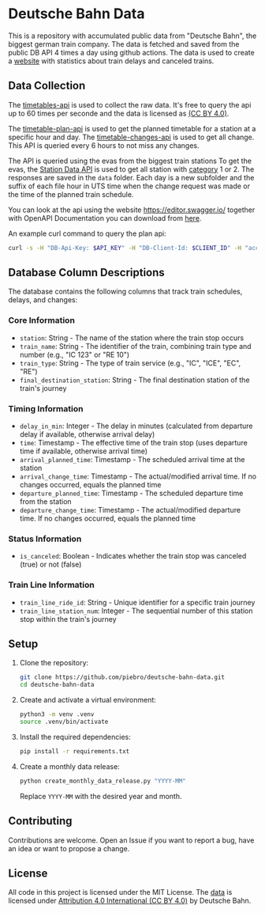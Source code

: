 # Deutsche Bahn Data

This is a repository with accumulated public data from "Deutsche Bahn", the biggest german train company. The data is fetched and saved from the public DB API 4 times a day using github actions. The data is used to create a [website](https://piebro.github.io/deutsche-bahn-statistics) with statistics about train delays and canceled trains.

## Data Collection

The [timetables-api](https://developers.deutschebahn.com/db-api-marketplace/apis/product/timetables) is used to collect the raw data. It's free to query the api up to 60 times per seconde and the data is licensed as [(CC BY 4.0)](https://creativecommons.org/licenses/by/4.0/).

The [timetable-plan-api](https://developers.deutschebahn.com/db-api-marketplace/apis/product/timetables/api/26494#/Timetables_10213/operation/%2Fplan%2F{evaNo}%2F{date}%2F{hour}/get) is used to get the planned timetable for a station at a specific hour and day. The [timetable-changes-api](https://developers.deutschebahn.com/db-api-marketplace/apis/product/timetables/api/26494#/Timetables_10213/operation/%2Ffchg%2F{evaNo}/get) is used to get all change. This API is queried every 6 hours to not miss any changes.

The API is queried using the evas from the biggest train stations To get the evas, the [Station Data API](https://developers.deutschebahn.com/db-api-marketplace/apis/product/stada) is used to get all station with [category](https://en.wikipedia.org/wiki/German_railway_station_categories) 1 or 2. The responses are saved in the `data` folder. Each day is a new subfolder and the suffix of each file hour in UTS time when the change request was made or the time of the planned train schedule.

You can look at the api using the website https://editor.swagger.io/ together with OpenAPI Documentation you can download from [here](https://developers.deutschebahn.com/db-api-marketplace/apis/product/timetables/api/26494#/Timetables_10213/overview).

An example curl command to query the plan api:
```bash
curl -s -H "DB-Api-Key: $API_KEY" -H "DB-Client-Id: $CLIENT_ID" -H "accept: application/xml" "https://apis.deutschebahn.com/db-api-marketplace/apis/timetables/v1/plan/08000260/$(date +"%y%m%d")/$(date +"%H")"
```

## Database Column Descriptions

The database contains the following columns that track train schedules, delays, and changes:

### Core Information
- `station`: String - The name of the station where the train stop occurs
- `train_name`: String - The identifier of the train, combining train type and number (e.g., "IC 123" or "RE 10")
- `train_type`: String - The type of train service (e.g., "IC", "ICE", "EC", "RE")
- `final_destination_station`: String - The final destination station of the train's journey

### Timing Information
- `delay_in_min`: Integer - The delay in minutes (calculated from departure delay if available, otherwise arrival delay)
- `time`: Timestamp - The effective time of the train stop (uses departure time if available, otherwise arrival time)
- `arrival_planned_time`: Timestamp - The scheduled arrival time at the station
- `arrival_change_time`: Timestamp - The actual/modified arrival time. If no changes occurred, equals the planned time
- `departure_planned_time`: Timestamp - The scheduled departure time from the station
- `departure_change_time`: Timestamp - The actual/modified departure time. If no changes occurred, equals the planned time

### Status Information
- `is_canceled`: Boolean - Indicates whether the train stop was canceled (true) or not (false)

### Train Line Information
- `train_line_ride_id`: String - Unique identifier for a specific train journey
- `train_line_station_num`: Integer - The sequential number of this station stop within the train's journey


## Setup

1. Clone the repository:
   ```bash
   git clone https://github.com/piebro/deutsche-bahn-data.git
   cd deutsche-bahn-data
   ```

2. Create and activate a virtual environment:
   ```bash
   python3 -m venv .venv
   source .venv/bin/activate
   ```

3. Install the required dependencies:
   ```bash
   pip install -r requirements.txt
   ```

4. Create a monthly data release:
   ```bash
   python create_monthly_data_release.py "YYYY-MM"
   ```
   Replace `YYYY-MM` with the desired year and month.

## Contributing

Contributions are welcome. Open an Issue if you want to report a bug, have an idea or want to propose a change.

## License

All code in this project is licensed under the MIT License. The [data](https://developers.deutschebahn.com/db-api-marketplace/apis/product/timetables) is licensed under [Attribution 4.0 International (CC BY 4.0)](https://creativecommons.org/licenses/by/4.0/) by Deutsche Bahn.
